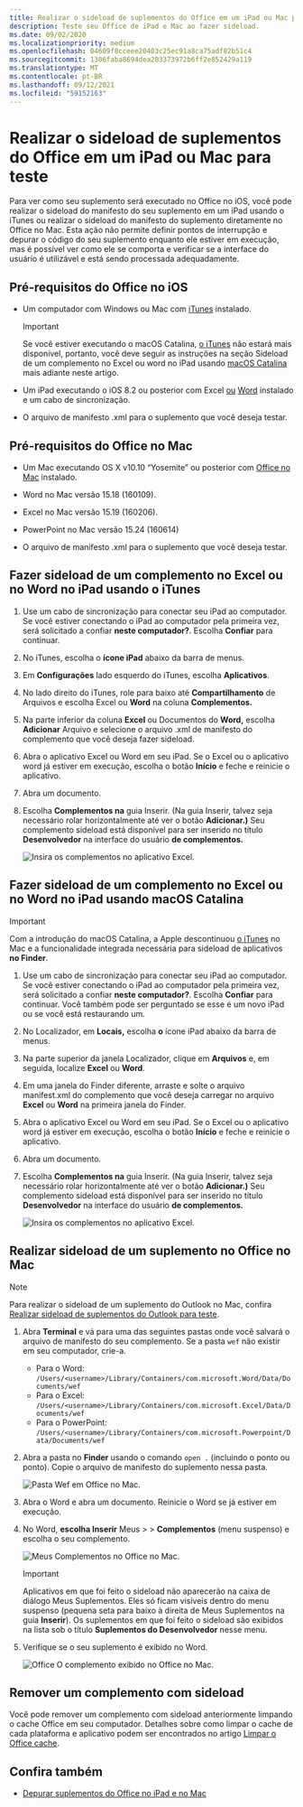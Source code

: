 ```yaml
---
title: Realizar o sideload de suplementos do Office em um iPad ou Mac para teste
description: Teste seu Office de iPad e Mac ao fazer sideload.
ms.date: 09/02/2020
ms.localizationpriority: medium
ms.openlocfilehash: 04609f8cceee20403c25ec91a8ca75adf82b51c4
ms.sourcegitcommit: 1306faba8694dea203373972b6ff2e852429a119
ms.translationtype: MT
ms.contentlocale: pt-BR
ms.lasthandoff: 09/12/2021
ms.locfileid: "59152163"
---
```

# <a name="sideload-office-add-ins-on-ipad-and-mac-for-testing"></a>Realizar o sideload de suplementos do Office em um iPad ou Mac para teste

Para ver como seu suplemento será executado no Office no iOS, você pode realizar o sideload do manifesto do seu suplemento em um iPad usando o iTunes ou realizar o sideload do manifesto do suplemento diretamente no Office no Mac. Esta ação não permite definir pontos de interrupção e depurar o código do seu suplemento enquanto ele estiver em execução, mas é possível ver como ele se comporta e verificar se a interface do usuário é utilizável e está sendo processada adequadamente.

## <a name="prerequisites-for-office-on-ios"></a>Pré-requisitos do Office no iOS

- Um computador com Windows ou Mac com [iTunes](https://www.apple.com/itunes/download/) instalado.
  > [!IMPORTANT]
  > Se você estiver executando o macOS Catalina, [o iTunes](https://support.apple.com/HT210200) não estará mais disponível, portanto, você deve seguir as instruções na seção Sideload de um complemento no Excel ou word no iPad usando [macOS Catalina](#sideload-an-add-in-on-excel-or-word-on-ipad-using-macos-catalina) mais adiante neste artigo.

- Um iPad executando o iOS 8.2 ou posterior com Excel [ou](https://apps.apple.com/app/microsoft-excel/id586683407) [Word](https://apps.apple.com/app/microsoft-word/id586447913) instalado e um cabo de sincronização.

- O arquivo de manifesto .xml para o suplemento que você deseja testar.

## <a name="prerequisites-for-office-on-mac"></a>Pré-requisitos do Office no Mac

- Um Mac executando OS X v10.10 “Yosemite” ou posterior com [Office no Mac](https://products.office.com/buy/compare-microsoft-office-products?tab=omac) instalado.

- Word no Mac versão 15.18 (160109).

- Excel no Mac versão 15.19 (160206).

- PowerPoint no Mac versão 15.24 (160614)

- O arquivo de manifesto .xml para o suplemento que você deseja testar.

## <a name="sideload-an-add-in-on-excel-or-word-on-ipad-using-itunes"></a>Fazer sideload de um complemento no Excel ou no Word no iPad usando o iTunes

1. Use um cabo de sincronização para conectar seu iPad ao computador. Se você estiver conectando o iPad ao computador pela primeira vez, será solicitado a confiar **neste computador?**. Escolha **Confiar** para continuar.

2. No iTunes, escolha o **ícone iPad** abaixo da barra de menus.

3. Em **Configurações** lado esquerdo do iTunes, escolha **Aplicativos**.

4. No lado direito do iTunes, role para baixo  até **Compartilhamento** de Arquivos e escolha Excel ou **Word** na coluna **Complementos.**

5. Na parte inferior da coluna **Excel** ou Documentos do **Word,** escolha **Adicionar** Arquivo e selecione o arquivo .xml de manifesto do complemento que você deseja fazer sideload.

6. Abra o aplicativo Excel ou Word em seu iPad. Se o Excel ou o aplicativo word já estiver em execução, escolha o botão **Início** e feche e reinicie o aplicativo.

7. Abra um documento.

8. Escolha **Complementos na**  guia Inserir. (Na guia Inserir, talvez seja necessário rolar horizontalmente até ver o botão **Adicionar.)**  Seu complemento sideload está disponível para ser inserido no título **Desenvolvedor** na interface do usuário **de complementos.**

    ![Insira os complementos no aplicativo Excel.](../images/excel-insert-add-in.png)

## <a name="sideload-an-add-in-on-excel-or-word-on-ipad-using-macos-catalina"></a>Fazer sideload de um complemento no Excel ou no Word no iPad usando macOS Catalina

> [!IMPORTANT]
> Com a introdução do macOS Catalina, a Apple descontinuou [o iTunes](https://support.apple.com/HT210200) no Mac e a funcionalidade integrada necessária para sideload de aplicativos **no Finder**.

1. Use um cabo de sincronização para conectar seu iPad ao computador. Se você estiver conectando o iPad ao computador pela primeira vez, será solicitado a confiar **neste computador?**. Escolha **Confiar** para continuar. Você também pode ser perguntado se esse é um novo iPad ou se você está restaurando um.

2. No Localizador, em **Locais,** escolha **o** ícone iPad abaixo da barra de menus.

3. Na parte superior da janela Localizador, clique em **Arquivos** e, em seguida, localize **Excel** ou **Word**.

4. Em uma janela do Finder diferente, arraste e solte o arquivo manifest.xml do complemento que você deseja carregar no arquivo **Excel** ou **Word** na primeira janela do Finder.

5. Abra o aplicativo Excel ou Word em seu iPad. Se o Excel ou o aplicativo word já estiver em execução, escolha o botão **Início** e feche e reinicie o aplicativo.

6. Abra um documento.

7. Escolha **Complementos na**  guia Inserir. (Na guia Inserir, talvez seja necessário rolar horizontalmente até ver o botão **Adicionar.)**  Seu complemento sideload está disponível para ser inserido no título **Desenvolvedor** na interface do usuário **de complementos.**

    ![Insira os complementos no aplicativo Excel.](../images/excel-insert-add-in.png)

## <a name="sideload-an-add-in-in-office-on-mac"></a>Realizar sideload de um suplemento no Office no Mac

> [!NOTE]
> Para realizar o sideload de um suplemento do Outlook no Mac, confira [Realizar sideload de suplementos do Outlook para teste](../outlook/sideload-outlook-add-ins-for-testing.md).

1. Abra **Terminal** e vá para uma das seguintes pastas onde você salvará o arquivo de manifesto do seu complemento. Se a pasta `wef` não existir em seu computador, crie-a.

    - Para o Word:  `/Users/<username>/Library/Containers/com.microsoft.Word/Data/Documents/wef`
    - Para o Excel:  `/Users/<username>/Library/Containers/com.microsoft.Excel/Data/Documents/wef`
    - Para o PowerPoint: `/Users/<username>/Library/Containers/com.microsoft.Powerpoint/Data/Documents/wef`

2. Abra a pasta no **Finder** usando o comando `open .` (incluindo o ponto ou ponto). Copie o arquivo de manifesto do suplemento nessa pasta.

    ![Pasta Wef em Office no Mac.](../images/all-my-files.png)

3. Abra o Word e abra um documento. Reinicie o Word se já estiver em execução.

4. No Word, **escolha Inserir** Meus  >    >  **Complementos** (menu suspenso) e escolha o seu complemento.

    ![Meus Complementos no Office no Mac.](../images/my-add-ins-wikipedia.png)

    > [!IMPORTANT]
    > Aplicativos em que foi feito o sideload não aparecerão na caixa de diálogo Meus Suplementos. Eles só ficam visíveis dentro do menu suspenso (pequena seta para baixo à direita de Meus Suplementos na guia **Inserir**). Os suplementos em que foi feito o sideload são exibidos na lista sob o título **Suplementos do Desenvolvedor** nesse menu.

5. Verifique se o seu suplemento é exibido no Word.

    ![Office O complemento exibido no Office no Mac.](../images/lorem-ipsum-wikipedia.png)

## <a name="remove-a-sideloaded-add-in"></a>Remover um complemento com sideload

Você pode remover um complemento com sideload anteriormente limpando o cache Office em seu computador. Detalhes sobre como limpar o cache de cada plataforma e aplicativo podem ser encontrados no artigo [Limpar o Office cache](clear-cache.md).

## <a name="see-also"></a>Confira também

- [Depurar suplementos do Office no iPad e no Mac](debug-office-add-ins-on-ipad-and-mac.md)
